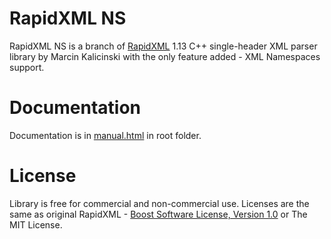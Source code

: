 RapidXML NS
==========

RapidXML NS is a branch of [RapidXML](http://rapidxml.sourceforge.net/) 1.13 C++ single-header XML parser library by Marcin Kalicinski with the only feature added - XML Namespaces support.

Documentation
==========

Documentation is in [manual.html](http://htmlpreview.github.io/?https://raw.githubusercontent.com/svgpp/rapidxml_ns/master/manual.html) in root folder.

License
==========

Library is free for commercial and non-commercial use.
Licenses are the same as original RapidXML - [Boost Software License, Version 1.0](http://www.boost.org/LICENSE_1_0.txt) or The MIT License. 
